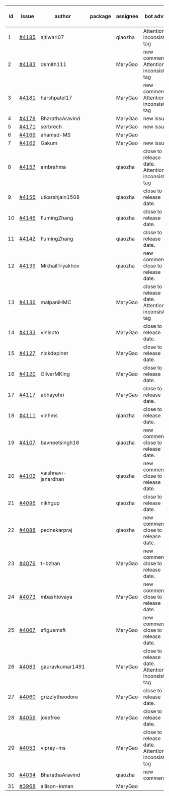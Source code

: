 | id | issue | author | package | assignee | bot advice | created date of issue | target release date | date from target |
| ------ | ------ | ------ | ------ | ------ | ------ | ------ | ------ | :-----: |
| 1 | [#4185](https://github.com/Azure/sdk-release-request/issues/4185) | ajtiwari07 |  | qiaozha | Attention to inconsistent tag | 05-22 | 06-23 |  |
| 2 | [#4183](https://github.com/Azure/sdk-release-request/issues/4183) | dsmith111 |  | MaryGao | new comment. Attention to inconsistent tag | 05-19 | 06-23 |  |
| 3 | [#4181](https://github.com/Azure/sdk-release-request/issues/4181) | harshpatel17 |  | MaryGao | new comment. Attention to inconsistent tag | 05-18 | 06-23 |  |
| 4 | [#4178](https://github.com/Azure/sdk-release-request/issues/4178) | BharathaAravind |  | MaryGao | new issue. | 05-18 | 06-23 |  |
| 5 | [#4171](https://github.com/Azure/sdk-release-request/issues/4171) | serbrech |  | MaryGao | new issue. | 05-18 | 06-23 |  |
| 6 | [#4169](https://github.com/Azure/sdk-release-request/issues/4169) | ahamad-MS |  | MaryGao |  | 05-16 | 06-23 |  |
| 7 | [#4162](https://github.com/Azure/sdk-release-request/issues/4162) | Gakum |  | MaryGao | new issue. | 05-14 | 06-23 |  |
| 8 | [#4157](https://github.com/Azure/sdk-release-request/issues/4157) | ambrahma |  | qiaozha | close to release date.  Attention to inconsistent tag | 05-11 | 05-26 | 2 |
| 9 | [#4156](https://github.com/Azure/sdk-release-request/issues/4156) | utkarshjain1508 |  | qiaozha | close to release date.  | 05-11 | 05-26 | 2 |
| 10 | [#4146](https://github.com/Azure/sdk-release-request/issues/4146) | FumingZhang |  | qiaozha | close to release date.  | 05-08 | 05-26 | 2 |
| 11 | [#4142](https://github.com/Azure/sdk-release-request/issues/4142) | FumingZhang |  | qiaozha | close to release date.  | 05-08 | 05-26 | 2 |
| 12 | [#4139](https://github.com/Azure/sdk-release-request/issues/4139) | MikhailTryakhov |  | qiaozha | new comment. close to release date.  | 05-07 | 05-26 | 2 |
| 13 | [#4136](https://github.com/Azure/sdk-release-request/issues/4136) | malpaniHMC |  | MaryGao | close to release date.  Attention to inconsistent tag | 05-05 | 05-26 | 2 |
| 14 | [#4133](https://github.com/Azure/sdk-release-request/issues/4133) | vinisoto |  | MaryGao | close to release date.  | 05-05 | 05-26 | 2 |
| 15 | [#4127](https://github.com/Azure/sdk-release-request/issues/4127) | nickdepinet |  | MaryGao | close to release date.  | 05-04 | 05-26 | 2 |
| 16 | [#4120](https://github.com/Azure/sdk-release-request/issues/4120) | OliverMKing |  | MaryGao | close to release date.  | 05-01 | 05-26 | 2 |
| 17 | [#4117](https://github.com/Azure/sdk-release-request/issues/4117) | abhayohri |  | MaryGao | close to release date.  | 05-01 | 05-26 | 2 |
| 18 | [#4111](https://github.com/Azure/sdk-release-request/issues/4111) | vinhms |  | qiaozha | close to release date.  | 04-28 | 05-26 | 2 |
| 19 | [#4107](https://github.com/Azure/sdk-release-request/issues/4107) | bavneetsingh16 |  | qiaozha | new comment. close to release date.  | 04-28 | 05-26 | 2 |
| 20 | [#4102](https://github.com/Azure/sdk-release-request/issues/4102) | vaishnavi-janardhan |  | qiaozha | new comment. close to release date.  | 04-27 | 05-26 | 2 |
| 21 | [#4096](https://github.com/Azure/sdk-release-request/issues/4096) | nikhgup |  | qiaozha | close to release date.  | 04-26 | 05-26 | 2 |
| 22 | [#4088](https://github.com/Azure/sdk-release-request/issues/4088) | pednekarpraj |  | qiaozha | new comment. close to release date.  | 04-25 | 05-26 | 2 |
| 23 | [#4076](https://github.com/Azure/sdk-release-request/issues/4076) | t-bzhan |  | MaryGao | new comment. close to release date.  | 04-23 | 05-26 | 2 |
| 24 | [#4073](https://github.com/Azure/sdk-release-request/issues/4073) | mbashtovaya |  | MaryGao | new comment. close to release date.  | 04-21 | 05-26 | 2 |
| 25 | [#4067](https://github.com/Azure/sdk-release-request/issues/4067) | sfiguemsft |  | MaryGao | new comment. close to release date.  | 04-20 | 05-26 | 2 |
| 26 | [#4063](https://github.com/Azure/sdk-release-request/issues/4063) | gauravkumar1491 |  | MaryGao | close to release date.  Attention to inconsistent tag | 04-18 | 05-26 | 2 |
| 27 | [#4060](https://github.com/Azure/sdk-release-request/issues/4060) | grizzlytheodore |  | MaryGao | close to release date.  | 04-18 | 05-26 | 2 |
| 28 | [#4056](https://github.com/Azure/sdk-release-request/issues/4056) | josefree |  | MaryGao | close to release date.  | 04-18 | 05-26 | 2 |
| 29 | [#4053](https://github.com/Azure/sdk-release-request/issues/4053) | vipray-ms |  | MaryGao | close to release date.  Attention to inconsistent tag | 04-17 | 05-26 | 2 |
| 30 | [#4034](https://github.com/Azure/sdk-release-request/issues/4034) | BharathaAravind |  | qiaozha | new comment. | 04-12 | 04-28 |  |
| 31 | [#3968](https://github.com/Azure/sdk-release-request/issues/3968) | allison-inman |  | MaryGao |  | 03-22 | 04-28 |  |
